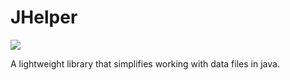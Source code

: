 # JHelper
[![](https://jitpack.io/v/fluffydaddy/jhelper.svg)](https://jitpack.io/#fluffydaddy/jhelper)

A lightweight library that simplifies working with data files in java.